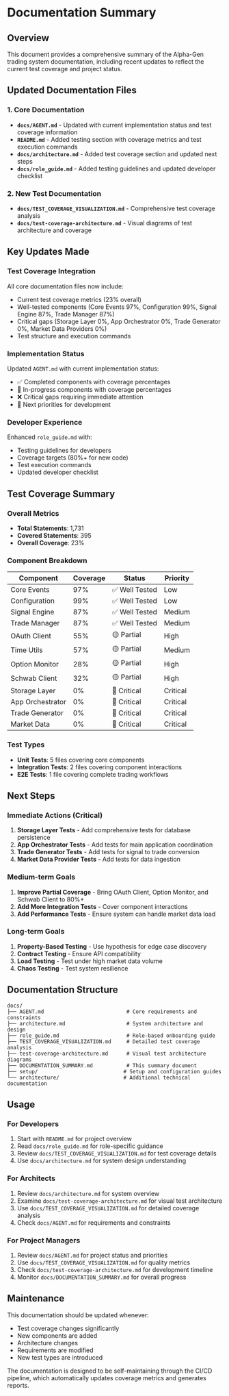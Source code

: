 # Documentation Summary

## Overview
This document provides a comprehensive summary of the Alpha-Gen trading system documentation, including recent updates to reflect the current test coverage and project status.

## Updated Documentation Files

### 1. Core Documentation
- **`docs/AGENT.md`** - Updated with current implementation status and test coverage information
- **`README.md`** - Added testing section with coverage metrics and test execution commands
- **`docs/architecture.md`** - Added test coverage section and updated next steps
- **`docs/role_guide.md`** - Added testing guidelines and updated developer checklist

### 2. New Test Documentation
- **`docs/TEST_COVERAGE_VISUALIZATION.md`** - Comprehensive test coverage analysis
- **`docs/test-coverage-architecture.md`** - Visual diagrams of test architecture and coverage

## Key Updates Made

### Test Coverage Integration
All core documentation files now include:
- Current test coverage metrics (23% overall)
- Well-tested components (Core Events 97%, Configuration 99%, Signal Engine 87%, Trade Manager 87%)
- Critical gaps (Storage Layer 0%, App Orchestrator 0%, Trade Generator 0%, Market Data Providers 0%)
- Test structure and execution commands

### Implementation Status
Updated `AGENT.md` with current implementation status:
- ✅ Completed components with coverage percentages
- 🔄 In-progress components with coverage percentages  
- ❌ Critical gaps requiring immediate attention
- 🎯 Next priorities for development

### Developer Experience
Enhanced `role_guide.md` with:
- Testing guidelines for developers
- Coverage targets (80%+ for new code)
- Test execution commands
- Updated developer checklist

## Test Coverage Summary

### Overall Metrics
- **Total Statements**: 1,731
- **Covered Statements**: 395
- **Overall Coverage**: 23%

### Component Breakdown
| Component | Coverage | Status | Priority |
|-----------|----------|--------|----------|
| Core Events | 97% | ✅ Well Tested | Low |
| Configuration | 99% | ✅ Well Tested | Low |
| Signal Engine | 87% | ✅ Well Tested | Medium |
| Trade Manager | 87% | ✅ Well Tested | Medium |
| OAuth Client | 55% | 🟡 Partial | High |
| Time Utils | 57% | 🟡 Partial | Medium |
| Option Monitor | 28% | 🟡 Partial | High |
| Schwab Client | 32% | 🟡 Partial | High |
| Storage Layer | 0% | 🔴 Critical | Critical |
| App Orchestrator | 0% | 🔴 Critical | Critical |
| Trade Generator | 0% | 🔴 Critical | Critical |
| Market Data | 0% | 🔴 Critical | Critical |

### Test Types
- **Unit Tests**: 5 files covering core components
- **Integration Tests**: 2 files covering component interactions
- **E2E Tests**: 1 file covering complete trading workflows

## Next Steps

### Immediate Actions (Critical)
1. **Storage Layer Tests** - Add comprehensive tests for database persistence
2. **App Orchestrator Tests** - Add tests for main application coordination
3. **Trade Generator Tests** - Add tests for signal to trade conversion
4. **Market Data Provider Tests** - Add tests for data ingestion

### Medium-term Goals
1. **Improve Partial Coverage** - Bring OAuth Client, Option Monitor, and Schwab Client to 80%+
2. **Add More Integration Tests** - Cover component interactions
3. **Add Performance Tests** - Ensure system can handle market data load

### Long-term Goals
1. **Property-Based Testing** - Use hypothesis for edge case discovery
2. **Contract Testing** - Ensure API compatibility
3. **Load Testing** - Test under high market data volume
4. **Chaos Testing** - Test system resilience

## Documentation Structure

```
docs/
├── AGENT.md                           # Core requirements and constraints
├── architecture.md                    # System architecture and design
├── role_guide.md                      # Role-based onboarding guide
├── TEST_COVERAGE_VISUALIZATION.md     # Detailed test coverage analysis
├── test-coverage-architecture.md      # Visual test architecture diagrams
├── DOCUMENTATION_SUMMARY.md           # This summary document
├── setup/                            # Setup and configuration guides
└── architecture/                     # Additional technical documentation
```

## Usage

### For Developers
1. Start with `README.md` for project overview
2. Read `docs/role_guide.md` for role-specific guidance
3. Review `docs/TEST_COVERAGE_VISUALIZATION.md` for test coverage details
4. Use `docs/architecture.md` for system design understanding

### For Architects
1. Review `docs/architecture.md` for system overview
2. Examine `docs/test-coverage-architecture.md` for visual test architecture
3. Use `docs/TEST_COVERAGE_VISUALIZATION.md` for detailed coverage analysis
4. Check `docs/AGENT.md` for requirements and constraints

### For Project Managers
1. Review `docs/AGENT.md` for project status and priorities
2. Use `docs/TEST_COVERAGE_VISUALIZATION.md` for quality metrics
3. Check `docs/test-coverage-architecture.md` for development timeline
4. Monitor `docs/DOCUMENTATION_SUMMARY.md` for overall progress

## Maintenance

This documentation should be updated whenever:
- Test coverage changes significantly
- New components are added
- Architecture changes
- Requirements are modified
- New test types are introduced

The documentation is designed to be self-maintaining through the CI/CD pipeline, which automatically updates coverage metrics and generates reports.
